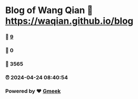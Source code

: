 # Blog of Wang Qian :link: https://waqian.github.io/blog 
### :page_facing_up: [9](https://waqian.github.io/blog/tag.html) 
### :speech_balloon: 0 
### :hibiscus: 3565 
### :alarm_clock: 2024-04-24 08:40:54 
### Powered by :heart: [Gmeek](https://github.com/Meekdai/Gmeek)
